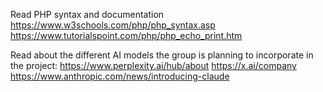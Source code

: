 Read PHP syntax and documentation
https://www.w3schools.com/php/php_syntax.asp
https://www.tutorialspoint.com/php/php_echo_print.htm

Read about the different AI models the group is planning to incorporate in the project:
https://www.perplexity.ai/hub/about
https://x.ai/company
https://www.anthropic.com/news/introducing-claude
